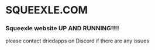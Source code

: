 # SQUEEXLE.COM
 
### Squeexle website UP AND RUNNING!!!!

please contact driedapps on Discord if there are any issues